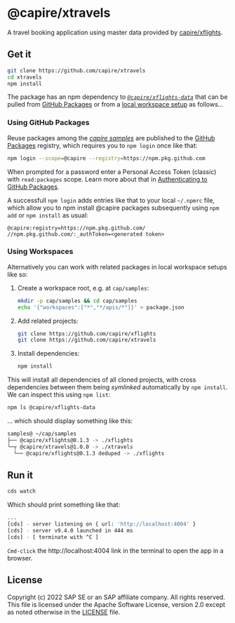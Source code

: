 # @capire/xtravels

A travel booking application using master data provided by [capire/xflights](https://github.com/capire/xflights).


## Get it

```sh
git clone https://github.com/capire/xtravels
cd xtravels
npm install
```

The package has an npm dependency to [_`@capire/xflights-data`_](https://github.com/capire/xflights/pkgs/npm/xflights-data) that can be pulled from [GitHub Packages](#using-github-packages) or from a [local workspace setup](#using-workspaces) as follows...



### Using GitHub Packages

Reuse packages among the *[capire samples](https://github.com/capire)* are published to the [GitHub Packages](https://docs.github.com/packages) registry, which requires you to `npm login` once like that:

```sh
npm login --scope=@capire --registry=https://npm.pkg.github.com
```

When prompted for a password enter a Personal Access Token (classic) with `read:packages` scope.
Learn more about that in [Authenticating to GitHub Packages](https://docs.github.com/en/packages/working-with-a-github-packages-registry/working-with-the-npm-registry#authenticating-to-github-packages).

A successfull `npm login` adds entries like that to your local `~/.npmrc` file, which allow you to npm install @capire packages subsequently using `npm add` or `npm install` as usual:

```properties
@capire:registry=https://npm.pkg.github.com/
//npm.pkg.github.com/:_authToken=<generated token>
```



### Using Workspaces

Alternatively you can work with related packages in local workspace setups like so:

1. Create a workspace root, e.g. at `cap/samples`:
   ```sh
   mkdir -p cap/samples && cd cap/samples
   echo '{"workspaces":["*","*/apis/*"]}' > package.json
   ```

2. Add related projects:
   ```sh
   git clone https://github.com/capire/xflights
   git clone https://github.com/capire/xtravels
   ```

3. Install dependencies:
   ```sh
   npm install
   ```

This will install all dependencies of all cloned projects, with cross dependencies between them being *symlinked* automatically by `npm install`. We can inspect this using `npm list`:

```sh
npm ls @capire/xflights-data
```

... which should display something like this:

```sh
samples@ ~/cap/samples
├── @capire/xflights@0.1.3 -> ./xflights
└─┬ @capire/xtravels@1.0.0 -> ./xtravels
  └── @capire/xflights@0.1.3 deduped -> ./xflights
```



## Run it

```sh
cds watch
```

Which should print something like that:

```sh
...
[cds] - server listening on { url: 'http://localhost:4004' }
[cds] - server v9.4.0 launched in 444 ms
[cds] - [ terminate with ^C ]
```

`Cmd-click` the http://localhost:4004 link in the terminal to open the app in a browser.




## License

Copyright (c) 2022 SAP SE or an SAP affiliate company. All rights reserved. This file is licensed under the Apache Software License, version 2.0 except as noted otherwise in the [LICENSE](LICENSE) file.
